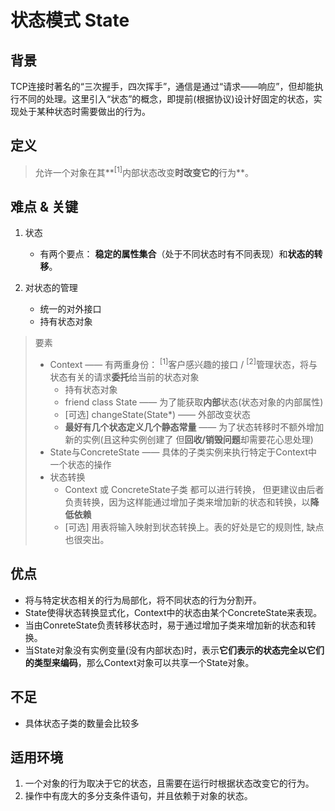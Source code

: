 # 状态模式 State
## 背景
TCP连接时著名的“三次握手，四次挥手”，通信是通过“请求——响应”，但却能执行不同的处理。这里引入“状态”的概念，即提前(根据协议)设计好固定的状态，实现处于某种状态时需要做出的行为。

## 定义
>允许一个对象在其**<sup>[1]</sup>内部状态改变**时改变它的**行为**。

## 难点 & 关键
1. 状态

      + 有两个要点： **稳定的属性集合**（处于不同状态时有不同表现）和**状态的转移**。 
  
2. 对状态的管理

      + 统一的对外接口
      + 持有状态对象

> 要素
> + Context —— 有两重身份： <sup>[1]</sup>客户感兴趣的接口 / <sup>[2]</sup>管理状态，将与状态有关的请求**委托**给当前的状态对象
>     + 持有状态对象
>     + friend class State —— 为了能获取**内部**状态(状态对象的内部属性)
>     + [可选] changeState(State\*) —— 外部改变状态
>     + **最好有几个状态定义几个静态常量** —— 为了状态转移时不额外增加新的实例(且这种实例创建了 但**回收/销毁问题**却需要花心思处理)
> + State与ConcreteState —— 具体的子类实例来执行特定于Context中一个状态的操作
> + 状态转换
>     + Context 或 ConcreteState子类 都可以进行转换， 但更建议由后者负责转换，因为这样能通过增加子类来增加新的状态和转换，以**降低依赖**
>     + [可选] 用表将输入映射到状态转换上。表的好处是它的规则性, 缺点也很突出。

## 优点
+ 将与特定状态相关的行为局部化，将不同状态的行为分割开。
+ State使得状态转换显式化，Context中的状态由某个ConcreteState来表现。
+ 当由ConreteState负责转移状态时，易于通过增加子类来增加新的状态和转换。
+ 当State对象没有实例变量(没有内部状态)时，表示**它们表示的状态完全以它们的类型来编码**，那么Context对象可以共享一个State对象。

## 不足
+ 具体状态子类的数量会比较多

## 适用环境
1. 一个对象的行为取决于它的状态，且需要在运行时根据状态改变它的行为。
2. 操作中有庞大的多分支条件语句，并且依赖于对象的状态。





